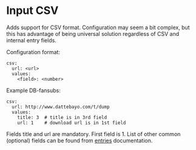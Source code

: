 # Input CSV
Adds support for CSV format. Configuration may seem a bit complex,
but this has advantage of being universal solution regardless of CSV
and internal entry fields.

Configuration format:

```
csv:
  url: <url>
  values:
    <field>: <number>
```

Example DB-fansubs:

```
csv:
  url: http://www.dattebayo.com/t/dump
  values:
    title: 3  # title is in 3rd field
    url: 1    # download url is in 1st field
```

Fields title and url are mandatory. First field is 1.
List of other common (optional) fields can be found from [entries](/Entry) documentation.